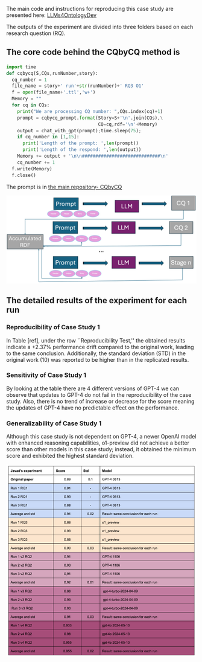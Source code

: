 The main code and instructions for reproducing this case study are presented here: [LLMs4OntologyDev](https://github.com/LiUSemWeb/LLMs4OntologyDev-ESWC2024)

The outputs of the experiment are divided into three folders based on each research question (RQ).

## The core code behind the CQbyCQ method is 

```Python
import time
def cqbycq(S,CQs,runNumber,story):
  cq_number = 1
  file_name = story+' run'+str(runNumber)+' RQ3 O1'
  f = open(file_name+'.ttl','w+')
  Memory = ""
  for cq in CQs:
    print("We are processing CQ number: ",CQs.index(cq)+1)
    prompt = cqbycq_prompt.format(Story=S+'\n'.join(CQs),\
                                  CQ=cq,rdf='\n'+Memory)
    output = chat_with_gpt(prompt);time.sleep(75);
    if cq_number in [1,15]:
      print('Length of the prompt: ',len(prompt))
      print('Length of the respond: ',len(output))
    Memory += output + '\n\n#############################\n'
    cq_number += 1
  f.write(Memory)
  f.close()
```
The prompt is in [the main repository- CQbyCQ](https://github.com/LiUSemWeb/LLMs4OntologyDev-ESWC2024/blob/main/Prompts/CQbyCQ.md) 
<p align="center">

![image](https://github.com/LiUSemWeb/LLMs4OntologyDev-ESWC2024/raw/main/Prompts/Images/cq.jpg)

</p>

## The detailed results of the experiment for each run
### Reproducibility of Case Study 1 
In Table [ref], under the row ``Reproducibility Test,'' the obtained results indicate a +2.37\% performance drift compared to the original work, leading to the same conclusion. Additionally, the standard deviation (STD) in the original work (10) was reported to be higher than in the replicated results.

### Sensitivity of Case Study 1 
By looking at the table there are 4 different versions of GPT-4  we can observe that updates to GPT-4 do not fail in the reproducibility of the case study. Also, there is no trend of increase or decrease for the score meaning the updates of GPT-4 have no predictable effect on the performance.

### Generalizability of Case Study 1 
Although this case study is not dependent on GPT-4, a newer OpenAI model with enhanced reasoning capabilities, o1-preview did not achieve a better score than other models in this case study; instead, it obtained the minimum score and exhibited the highest standard deviation.


<div align="center">
  
![image](../../images/case-study-1-results.png)

</div>
